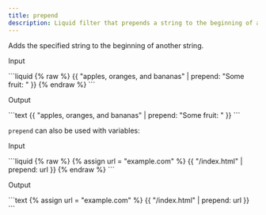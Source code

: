 ```yaml
---
title: prepend
description: Liquid filter that prepends a string to the beginning of another string.
---
```


Adds the specified string to the beginning of another string.

<p class="code-label">Input</p>
```liquid
{% raw %}
{{ "apples, oranges, and bananas" | prepend: "Some fruit: " }}
{% endraw %}
```

<p class="code-label">Output</p>
```text
{{ "apples, oranges, and bananas" | prepend: "Some fruit: " }}
```

`prepend` can also be used with variables:

<p class="code-label">Input</p>
```liquid
{% raw %}
{% assign url = "example.com" %}
{{ "/index.html" | prepend: url }}
{% endraw %}
```

<p class="code-label">Output</p>
```text
{% assign url = "example.com" %}
{{ "/index.html" | prepend: url }}
```
